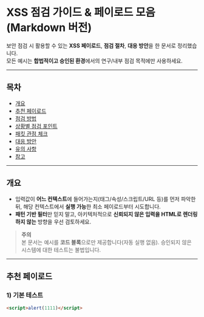 # XSS 점검 가이드 & 페이로드 모음 (Markdown 버전)

보안 점검 시 활용할 수 있는 **XSS 페이로드**, **점검 절차**, **대응 방안**을 한 문서로 정리했습니다.  
모든 예시는 **합법적이고 승인된 환경**에서의 연구/내부 점검 목적에만 사용하세요.

---

## 목차
- [개요](#개요)
- [추천 페이로드](#추천-페이로드)
- [점검 방법](#점검-방법)
- [상황별 점검 포인트](#상황별-점검-포인트)
- [패킷 관점 체크](#패킷-관점-체크)
- [대응 방안](#대응-방안)
- [유의 사항](#유의-사항)
- [참고](#참고)

---

## 개요
- 입력값이 **어느 컨텍스트**에 들어가는지(태그/속성/스크립트/URL 등)를 먼저 파악한 뒤, 해당 컨텍스트에서 **실행 가능**한 최소 페이로드부터 시도합니다.
- **패턴 기반 필터**만 믿지 말고, 아키텍처적으로 **신뢰되지 않은 입력을 HTML로 렌더링하지 않는** 방향을 우선 검토하세요.

> **주의**  
> 본 문서는 예시를 **코드 블록**으로만 제공합니다(자동 실행 없음). 승인되지 않은 시스템에 대한 테스트는 불법입니다.

---

## 추천 페이로드

### 1) 기본 테스트
```html
<script>alert(1111)</script>
